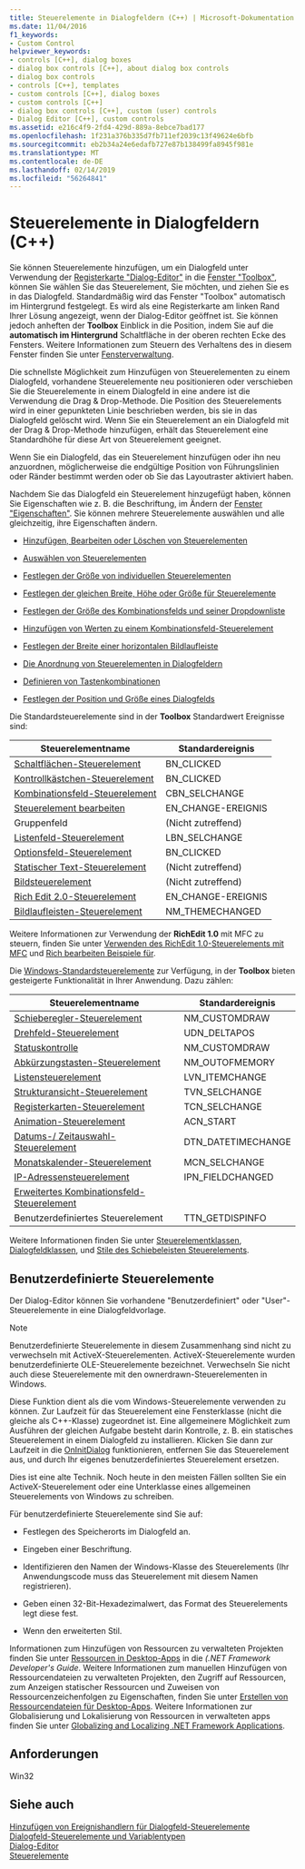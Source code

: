 ```yaml
---
title: Steuerelemente in Dialogfeldern (C++) | Microsoft-Dokumentation
ms.date: 11/04/2016
f1_keywords:
- Custom Control
helpviewer_keywords:
- controls [C++], dialog boxes
- dialog box controls [C++], about dialog box controls
- dialog box controls
- controls [C++], templates
- custom controls [C++], dialog boxes
- custom controls [C++]
- dialog box controls [C++], custom (user) controls
- Dialog Editor [C++], custom controls
ms.assetid: e216c4f9-2fd4-429d-889a-8ebce7bad177
ms.openlocfilehash: 1f231a376b335d7fb711ef2039c13f49624e6bfb
ms.sourcegitcommit: eb2b34a24e6edafb727e87b138499fa8945f981e
ms.translationtype: MT
ms.contentlocale: de-DE
ms.lasthandoff: 02/14/2019
ms.locfileid: "56264841"
---
```

# <a name="controls-in-dialog-boxes-c"></a>Steuerelemente in Dialogfeldern (C++)

Sie können Steuerelemente hinzufügen, um ein Dialogfeld unter Verwendung der [Registerkarte "Dialog-Editor"](../windows/dialog-editor-tab-toolbox.md) in die [Fenster "Toolbox"](/visualstudio/ide/reference/toolbox), können Sie wählen Sie das Steuerelement, Sie möchten, und ziehen Sie es in das Dialogfeld. Standardmäßig wird das Fenster "Toolbox" automatisch im Hintergrund festgelegt. Es wird als eine Registerkarte am linken Rand Ihrer Lösung angezeigt, wenn der Dialog-Editor geöffnet ist. Sie können jedoch anheften der **Toolbox** Einblick in die Position, indem Sie auf die **automatisch im Hintergrund** Schaltfläche in der oberen rechten Ecke des Fensters. Weitere Informationen zum Steuern des Verhaltens des in diesem Fenster finden Sie unter [Fensterverwaltung](/visualstudio/ide/customizing-window-layouts-in-visual-studio).

Die schnellste Möglichkeit zum Hinzufügen von Steuerelementen zu einem Dialogfeld, vorhandene Steuerelemente neu positionieren oder verschieben Sie die Steuerelemente in einem Dialogfeld in eine andere ist die Verwendung die Drag & Drop-Methode. Die Position des Steuerelements wird in einer gepunkteten Linie beschrieben werden, bis sie in das Dialogfeld gelöscht wird. Wenn Sie ein Steuerelement an ein Dialogfeld mit der Drag & Drop-Methode hinzufügen, erhält das Steuerelement eine Standardhöhe für diese Art von Steuerelement geeignet.

Wenn Sie ein Dialogfeld, das ein Steuerelement hinzufügen oder ihn neu anzuordnen, möglicherweise die endgültige Position von Führungslinien oder Ränder bestimmt werden oder ob Sie das Layoutraster aktiviert haben.

Nachdem Sie das Dialogfeld ein Steuerelement hinzugefügt haben, können Sie Eigenschaften wie z. B. die Beschriftung, im Ändern der [Fenster "Eigenschaften"](/visualstudio/ide/reference/properties-window). Sie können mehrere Steuerelemente auswählen und alle gleichzeitig, ihre Eigenschaften ändern.

- [Hinzufügen, Bearbeiten oder Löschen von Steuerelementen](adding-editing-or-deleting-controls.md)

- [Auswählen von Steuerelementen](../windows/selecting-controls.md)

- [Festlegen der Größe von individuellen Steuerelementen](../windows/sizing-individual-controls.md)

- [Festlegen der gleichen Breite, Höhe oder Größe für Steuerelemente](../windows/making-controls-the-same-width-height-or-size.md)

- [Festlegen der Größe des Kombinationsfelds und seiner Dropdownliste](setting-the-size-of-the-combo-box-and-its-drop-down-list.md)

- [Hinzufügen von Werten zu einem Kombinationsfeld-Steuerelement](../windows/adding-values-to-a-combo-box-control.md)

- [Festlegen der Breite einer horizontalen Bildlaufleiste](../windows/setting-the-width-of-a-horizontal-scroll-bar.md)

- [Die Anordnung von Steuerelementen in Dialogfeldern](../windows/arrangement-of-controls-on-dialog-boxes.md)

- [Definieren von Tastenkombinationen](../windows/defining-mnemonics-access-keys.md)

- [Festlegen der Position und Größe eines Dialogfelds](../windows/specifying-the-location-and-size-of-a-dialog-box.md)

Die Standardsteuerelemente sind in der **Toolbox** Standardwert Ereignisse sind:

|Steuerelementname|Standardereignis|
|---|---|
|[Schaltflächen-Steuerelement](../mfc/reference/cbutton-class.md)|BN_CLICKED|
|[Kontrollkästchen-Steuerelement](../mfc/reference/styles-used-by-mfc.md#button-styles)|BN_CLICKED|
|[Kombinationsfeld-Steuerelement](../mfc/reference/ccombobox-class.md)|CBN_SELCHANGE|
|[Steuerelement bearbeiten](../mfc/reference/cedit-class.md)|EN_CHANGE-EREIGNIS|
|Gruppenfeld|(Nicht zutreffend)|
|[Listenfeld-Steuerelement](../mfc/reference/clistbox-class.md)|LBN_SELCHANGE|
|[Optionsfeld-Steuerelement](../mfc/reference/styles-used-by-mfc.md#button-styles)|BN_CLICKED|
|[Statischer Text-Steuerelement](../mfc/reference/cstatic-class.md)|(Nicht zutreffend)|
|[Bildsteuerelement](../mfc/reference/cpictureholder-class.md)|(Nicht zutreffend)|
|[Rich Edit 2.0-Steuerelement](../mfc/using-cricheditctrl.md)|EN_CHANGE-EREIGNIS|
|[Bildlaufleisten-Steuerelement](../mfc/reference/cscrollbar-class.md)|NM_THEMECHANGED|

Weitere Informationen zur Verwendung der **RichEdit 1.0** mit MFC zu steuern, finden Sie unter [Verwenden des RichEdit 1.0-Steuerelements mit MFC](../windows/using-the-richedit-1-0-control-with-mfc.md) und [Rich bearbeiten Beispiele für](../mfc/rich-edit-control-examples.md).

Die [Windows-Standardsteuerelemente](../mfc/controls-mfc.md) zur Verfügung, in der **Toolbox** bieten gesteigerte Funktionalität in Ihrer Anwendung. Dazu zählen:

|Steuerelementname|Standardereignis|
|---|---|
|[Schieberegler-Steuerelement](../mfc/slider-control-styles.md)|NM_CUSTOMDRAW|
|[Drehfeld-Steuerelement](../mfc/using-cspinbuttonctrl.md)|UDN_DELTAPOS|
|[Statuskontrolle](../mfc/styles-for-the-progress-control.md)|NM_CUSTOMDRAW|
|[Abkürzungstasten-Steuerelement](../mfc/using-a-hot-key-control.md)|NM_OUTOFMEMORY|
|[Listensteuerelement](../mfc/list-control-and-list-view.md)|LVN_ITEMCHANGE|
|[Strukturansicht-Steuerelement](../mfc/tree-control-styles.md)|TVN_SELCHANGE|
|[Registerkarten-Steuerelement](../mfc/tab-controls-and-property-sheets.md)|TCN_SELCHANGE|
|[Animation-Steuerelement](../mfc/using-an-animation-control.md)|ACN_START|
|[Datums-/ Zeitauswahl-Steuerelement](../mfc/creating-the-date-and-time-picker-control.md)|DTN_DATETIMECHANGE|
|[Monatskalender-Steuerelement](../mfc/month-calendar-control-examples.md)|MCN_SELCHANGE|
|[IP-Adressensteuerelement](../mfc/reference/cipaddressctrl-class.md)|IPN_FIELDCHANGED|
|[Erweitertes Kombinationsfeld-Steuerelement](../mfc/creating-an-extended-combo-box-control.md)||
|Benutzerdefiniertes Steuerelement|TTN_GETDISPINFO|

Weitere Informationen finden Sie unter [Steuerelementklassen](../mfc/control-classes.md), [Dialogfeldklassen](../mfc/dialog-box-classes.md), und [Stile des Schiebeleisten Steuerelements](../mfc/reference/styles-used-by-mfc.md#scroll-bar-styles).

## <a name="custom-controls"></a>Benutzerdefinierte Steuerelemente

Der Dialog-Editor können Sie vorhandene "Benutzerdefiniert" oder "User"-Steuerelemente in eine Dialogfeldvorlage.

> [!NOTE]
> Benutzerdefinierte Steuerelemente in diesem Zusammenhang sind nicht zu verwechseln mit ActiveX-Steuerelementen. ActiveX-Steuerelemente wurden benutzerdefinierte OLE-Steuerelemente bezeichnet. Verwechseln Sie nicht auch diese Steuerelemente mit den ownerdrawn-Steuerelementen in Windows.

Diese Funktion dient als die vom Windows-Steuerelemente verwenden zu können. Zur Laufzeit für das Steuerelement eine Fensterklasse (nicht die gleiche als C++-Klasse) zugeordnet ist. Eine allgemeinere Möglichkeit zum Ausführen der gleichen Aufgabe besteht darin Kontrolle, z. B. ein statisches Steuerelement in einem Dialogfeld zu installieren. Klicken Sie dann zur Laufzeit in die [OnInitDialog](../mfc/reference/cdialog-class.md#oninitdialog) funktionieren, entfernen Sie das Steuerelement aus, und durch Ihr eigenes benutzerdefiniertes Steuerelement ersetzen.

Dies ist eine alte Technik. Noch heute in den meisten Fällen sollten Sie ein ActiveX-Steuerelement oder eine Unterklasse eines allgemeinen Steuerelements von Windows zu schreiben.

Für benutzerdefinierte Steuerelemente sind Sie auf:

- Festlegen des Speicherorts im Dialogfeld an.

- Eingeben einer Beschriftung.

- Identifizieren den Namen der Windows-Klasse des Steuerelements (Ihr Anwendungscode muss das Steuerelement mit diesem Namen registrieren).

- Geben einen 32-Bit-Hexadezimalwert, das Format des Steuerelements legt diese fest.

- Wenn den erweiterten Stil.

Informationen zum Hinzufügen von Ressourcen zu verwalteten Projekten finden Sie unter [Ressourcen in Desktop-Apps](/dotnet/framework/resources/index) in die *(.NET Framework Developer's Guide*. Weitere Informationen zum manuellen Hinzufügen von Ressourcendateien zu verwalteten Projekten, den Zugriff auf Ressourcen, zum Anzeigen statischer Ressourcen und Zuweisen von Ressourcenzeichenfolgen zu Eigenschaften, finden Sie unter [Erstellen von Ressourcendateien für Desktop-Apps](/dotnet/framework/resources/creating-resource-files-for-desktop-apps). Weitere Informationen zur Globalisierung und Lokalisierung von Ressourcen in verwalteten apps finden Sie unter [Globalizing and Localizing .NET Framework Applications](/dotnet/standard/globalization-localization/index).

## <a name="requirements"></a>Anforderungen

Win32

## <a name="see-also"></a>Siehe auch

[Hinzufügen von Ereignishandlern für Dialogfeld-Steuerelemente](../windows/adding-event-handlers-for-dialog-box-controls.md)<br/>
[Dialogfeld-Steuerelemente und Variablentypen](../ide/dialog-box-controls-and-variable-types.md)<br/>
[Dialog-Editor](../windows/dialog-editor.md)<br/>
[Steuerelemente](../mfc/controls-mfc.md)<br/>